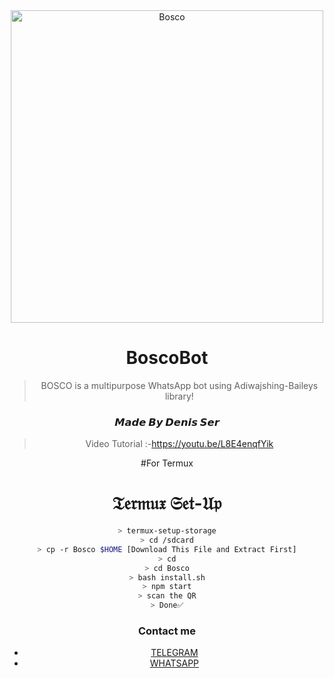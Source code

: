 <div align="center">
<img src="https://i.imgur.com/QZTvN7f.jpeg" alt="Bosco" width="500" />

# BoscoBot

> BOSCO is a multipurpose WhatsApp bot using Adiwajshing-Baileys library!
>
>

<h3 align="center">𝙈𝙖𝙙𝙚 𝘽𝙮 𝘿𝙚𝙣𝙞𝙨 𝙎𝙚𝙧</h3>


> Video Tutorial :-https://youtu.be/L8E4enqfYik
 
#For Termux
> 
# **𝔗𝔢𝔯𝔪𝔲𝔵 𝔖𝔢𝔱-𝔘𝔭**

```sh
> termux-setup-storage
> cd /sdcard
> cp -r Bosco $HOME [Download This File and Extract First]
> cd
> cd Bosco
> bash install.sh
> npm start
> scan the QR
> Done✅
```

### Contact me

- [TELEGRAM](https://t.me/sickcell)
- [WHATSAPP](http://wa.me/917034854686)




